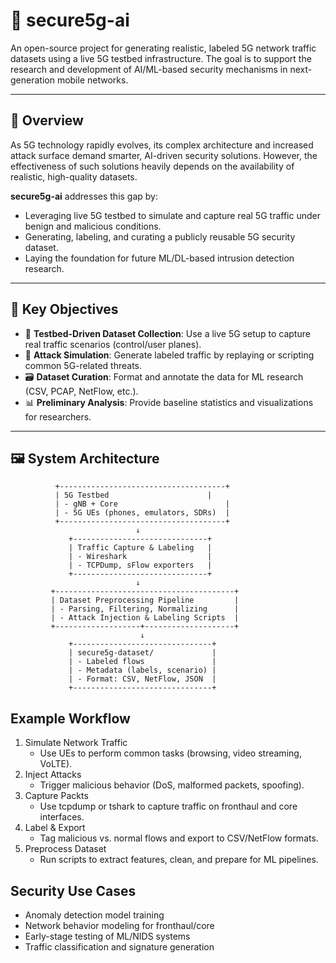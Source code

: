 

# 🔐 secure5g-ai

An open-source project for generating realistic, labeled 5G network traffic datasets using a live 5G testbed infrastructure. The goal is to support the research and development of AI/ML-based security mechanisms in next-generation mobile networks.

---

## 📌 Overview

As 5G technology rapidly evolves, its complex architecture and increased attack surface demand smarter, AI-driven security solutions. However, the effectiveness of such solutions heavily depends on the availability of realistic, high-quality datasets.

**secure5g-ai** addresses this gap by:
- Leveraging live 5G testbed to simulate and capture real 5G traffic under benign and malicious conditions.
- Generating, labeling, and curating a publicly reusable 5G security dataset.
- Laying the foundation for future ML/DL-based intrusion detection research.

---

## 🎯 Key Objectives

- 📶 **Testbed-Driven Dataset Collection**: Use a live 5G setup to capture real traffic scenarios (control/user planes).
- 🐍 **Attack Simulation**: Generate labeled traffic by replaying or scripting common 5G-related threats.
- 🗃️ **Dataset Curation**: Format and annotate the data for ML research (CSV, PCAP, NetFlow, etc.).
- 📊 **Preliminary Analysis**: Provide baseline statistics and visualizations for researchers.

---

## 🖼️ System Architecture
```
          +-------------------------------------+
          | 5G Testbed                      |
          | - gNB + Core                        |
          | - 5G UEs (phones, emulators, SDRs)  |
          +-------------------------------------+
                            ↓
             +------------------------------+
             | Traffic Capture & Labeling   |
             | - Wireshark                  |
             | - TCPDump, sFlow exporters   |
             +------------------------------+
                            ↓
         +----------------------------------------+
         | Dataset Preprocessing Pipeline         |
         | - Parsing, Filtering, Normalizing      |
         | - Attack Injection & Labeling Scripts  |
         +-------------------+--------------------+
                             ↓
             +-------------------------------+
             | secure5g-dataset/             |
             | - Labeled flows               |
             | - Metadata (labels, scenario) |
             | - Format: CSV, NetFlow, JSON  |
             +-------------------------------+
```

## Example Workflow
1. Simulate Network Traffic
   - Use UEs to perform common tasks (browsing, video streaming, VoLTE).
2. Inject Attacks
   - Trigger malicious behavior (DoS, malformed packets, spoofing).
3. Capture Packts
   - Use tcpdump or tshark to capture traffic on fronthaul and core interfaces.
4. Label & Export
   - Tag malicious vs. normal flows and export to CSV/NetFlow formats.
5. Preprocess Dataset
   - Run scripts to extract features, clean, and prepare for ML pipelines.

## Security Use Cases
- Anomaly detection model training
- Network behavior modeling for fronthaul/core
- Early-stage testing of ML/NIDS systems
- Traffic classification and signature generation

